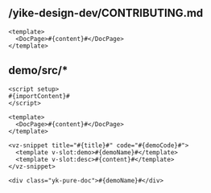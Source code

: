 ## /yike-design-dev/CONTRIBUTING.md

```vue: CONTRIBUTING
<template>
  <DocPage>#{content}#</DocPage>
</template>
```

## demo/src/\*

```vue: default
<script setup>
#{importContent}#
</script>

<template>
  <DocPage>#{content}#</DocPage>
</template>
```

```vue: snippet
<vz-snippet title="#{title}#" code="#{demoCode}#">
  <template v-slot:demo>#{demoName}#</template>
  <template v-slot:desc>#{content}#</template>
</vz-snippet>
```

```vue: pure
<div class="yk-pure-doc">#{demoName}#</div>
```
